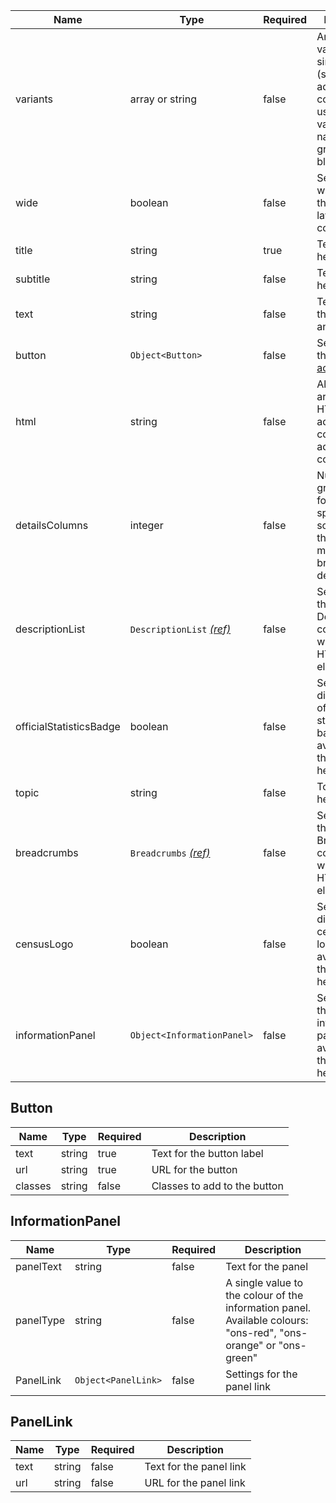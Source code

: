 | Name                    | Type                                                      | Required | Description                                                                                                                        |
| ----------------------- | --------------------------------------------------------- | -------- | ---------------------------------------------------------------------------------------------------------------------------------- |
| variants                | array or string                                           | false    | An array of values or single value (string) to adjust the component using available variant, “dark, navy-blue, grey and pale-blue” |
| wide                    | boolean                                                   | false    | Set to “true” when using the `wide` page layout container                                                                          |
| title                   | string                                                    | true     | Text for the hero title                                                                                                            |
| subtitle                | string                                                    | false    | Text for the hero subtitle                                                                                                         |
| text                    | string                                                    | false    | Text to follow the hero title and subtitle                                                                                         |
| button                  | `Object<Button>`                                          | false    | Settings for the hero [call to action button](#button)                                                                             |
| html                    | string                                                    | false    | Allows arbitrary HTML for additional content to be added to the component                                                          |
| detailsColumns          | integer                                                   | false    | Number of grid columns for the hero to span on screens larger than the medium breakpoint, defaults to 8                            |
| descriptionList         | `DescriptionList` [_(ref)_](/components/description-list) | false    | Settings to set the DescriptionList component within the HTML `<hero>` element                                                     |
| officialStatisticsBadge | boolean                                                   | false    | Set to “true” display the official statistics badge (only available for the "grey" hero variant)                                   |
| topic                   | string                                                    | false    | Topic for the hero                                                                                                                 |
| breadcrumbs             | `Breadcrumbs` [_(ref)_](/components/breadcrumbs)          | false    | Settings to set the Breadcrumbs component within the HTML `<hero>` element                                                         |
| censusLogo              | boolean                                                   | false    | Set to “true” display the census 2021 logo (only available for the "grey" hero variant)                                            |
| informationPanel        | `Object<InformationPanel>`                                | false    | Settings for the information panel (only available for the "grey" hero variant)                                                    |

## Button

| Name    | Type   | Required | Description                  |
| ------- | ------ | -------- | ---------------------------- |
| text    | string | true     | Text for the button label    |
| url     | string | true     | URL for the button           |
| classes | string | false    | Classes to add to the button |

## InformationPanel

| Name      | Type                | Required | Description                                                                                                      |
| --------- | ------------------- | -------- | ---------------------------------------------------------------------------------------------------------------- |
| panelText | string              | false    | Text for the panel                                                                                               |
| panelType | string              | false    | A single value to the colour of the information panel. Available colours: "ons-red", "ons-orange" or "ons-green" |
| PanelLink | `Object<PanelLink>` | false    | Settings for the panel link                                                                                      |

## PanelLink

| Name | Type   | Required | Description             |
| ---- | ------ | -------- | ----------------------- |
| text | string | false    | Text for the panel link |
| url  | string | false    | URL for the panel link  |
